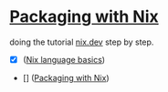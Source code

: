 # [Packaging with Nix](https://nix.dev/tutorials/packaging-existing-software)

doing the tutorial [nix.dev](nix.dev) step by step.

- [x] ([Nix language basics](https://nix.dev/tutorials/nix-language))
- [] ([Packaging with Nix](https://nix.dev/tutorials/packaging-existing-software))

